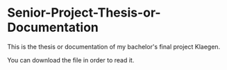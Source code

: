# Senior-Project-Thesis-or-Documentation
This is the thesis or documentation of my bachelor's final project Klaegen. 

You can download the file in order to read it.
